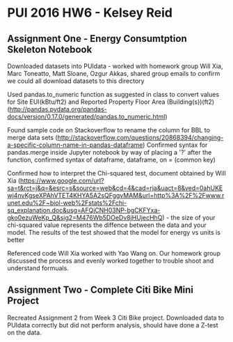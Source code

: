 # PUI 2016 HW6 - Kelsey Reid

## Assignment One - Energy Consumtption Skeleton Notebook

Downloaded datasets into PUIdata - worked with homework group Will Xia, Marc Toneatto, Matt Sloane, Ozgur Akkas, shared group emails to confirm we could all download datasets to this directory

Used pandas.to_numeric function as suggested in class to convert values for Site EUI(kBtu/ft2) and Reported Property Floor Area (Building(s))(ft2)
(http://pandas.pydata.org/pandas-docs/version/0.17.0/generated/pandas.to_numeric.html)

Found sample code on Stackoverflow to rename the column for BBL to merge data sets (http://stackoverflow.com/questions/20868394/changing-a-specific-column-name-in-pandas-dataframe)
Confirmed syntax for pandas.merge inside Jupyter notebook by way of placing a '?' after the function, confirmed syntax of dataframe, dataframe, on = (common key)


Confirmed how to interpret the Chi-squared test, document obtained by Will Xia (https://www.google.com/url?sa=t&rct=j&q=&esrc=s&source=web&cd=4&cad=rja&uact=8&ved=0ahUKEwj4nvKgseXPAhVTET4KHYA5A2sQFggvMAM&url=http%3A%2F%2Fwww.runet.edu%2F~biol-web%2Fstats%2Fchi-sq_explanation.doc&usg=AFQjCNH03NP-bgCKFYxa-gko0ezuWeKp_Q&sig2=M476Wb5DOeDv8jHUjecHhQ) - the size of your chi-squared value represents the diffence between the data and your model. The results of the test showed that the model for energy vs units is better

Referenced code Will Xia worked with Yao Wang on. Our homework group discussed the process and evenly worked together to trouble shoot and understand formuals. 

## Assignment Two - Complete Citi Bike Mini Project

Recreated Assignment 2 from Week 3 Citi Bike project. Downloaded data to PUIdata correctly but did not perform analysis, should have done a Z-test on the data.
